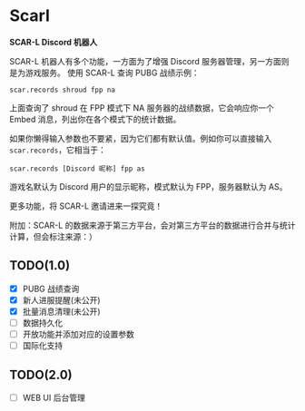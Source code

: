 # Scarl

**SCAR-L Discord 机器人**

SCAR-L 机器人有多个功能，一方面为了增强 Discord 服务器管理，另一方面则是为游戏服务。
使用 SCAR-L 查询 PUBG 战绩示例：

```
scar.records shroud fpp na
```

上面查询了 shroud 在 FPP 模式下 NA 服务器的战绩数据，它会响应你一个 Embed 消息，列出你在各个模式下的统计数据。

如果你懒得输入参数也不要紧，因为它们都有默认值。例如你可以直接输入 `scar.records`，它相当于：


```
scar.records [Discord 昵称] fpp as
```

游戏名默认为 Discord 用户的显示昵称，模式默认为 FPP，服务器默认为 AS。

更多功能，将 SCAR-L 邀请进来一探究竟！

附加：SCAR-L 的数据来源于第三方平台，会对第三方平台的数据进行合并与统计计算，但会标注来源：）

## TODO(1.0)

* [x] PUBG 战绩查询
* [x] 新人进服提醒(未公开)
* [x] 批量消息清理(未公开)
* [ ] 数据持久化
* [ ] 开放功能并添加对应的设置参数
* [ ] 国际化支持

## TODO(2.0)
* [ ] WEB UI 后台管理
